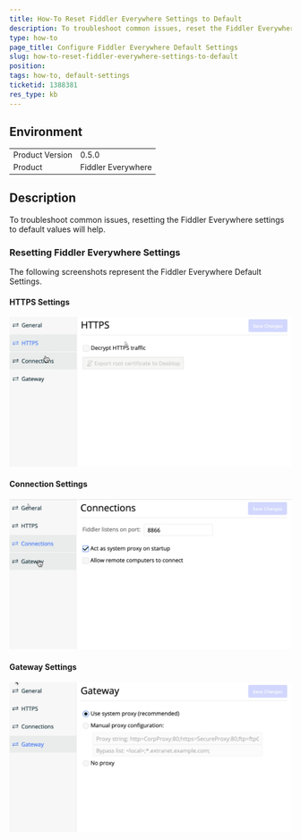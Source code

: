 ```yaml
---
title: How-To Reset Fiddler Everywhere Settings to Default
description: To troubleshoot common issues, reset the Fiddler Everywhere settings to default values
type: how-to
page_title: Configure Fiddler Everywhere Default Settings
slug: how-to-reset-fiddler-everywhere-settings-to-default
position: 
tags: how-to, default-settings
ticketid: 1388381
res_type: kb
---
```


## Environment
<table>
	<tbody>
		<tr>
			<td>Product Version</td>
			<td>0.5.0</td>
		</tr>
		<tr>
			<td>Product</td>
			<td>Fiddler Everywhere</td>
		</tr>
	</tbody>
</table>


## Description
To troubleshoot common issues, resetting the Fiddler Everywhere settings to default values will help.

### Resetting Fiddler Everywhere Settings

 The following screenshots represent the Fiddler Everywhere Default Settings.

#### HTTPS Settings

![default https settings](../images/default-https-settings.png)

#### Connection Settings

![default connection settings](../images/default-connection-settings.png)

#### Gateway Settings

![default gateway settings](../images/default-gateway-settings.png)